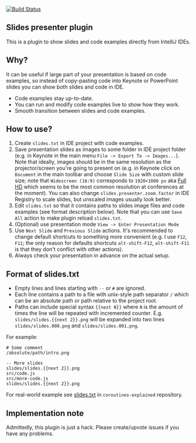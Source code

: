 [![Build Status](https://travis-ci.org/dkandalov/slides-presenter.svg?branch=master)](https://travis-ci.org/dkandalov/slides-presenter)

## Slides presenter plugin
This is a plugin to show slides and code examples directly from IntelliJ IDEs.

## Why?
It can be useful if large part of your presentation is based on code examples, so instead of copy-pasting code into Keynote or PowerPoint slides you can show both slides and code in IDE. 
 
 - Code examples stay up-to-date. 
 - You can run and modify code examples live to show how they work.
 - Smooth transition between slides and code examples.


## How to use?

1. Create `slides.txt` in IDE project with code examples.
2. Save presentation slides as images to some folder in IDE project folder (e.g. in Keynote in the main menu `File -> Export To -> Images...`). Note that ideally, images should be in the same resolution as the projector/screen you're going to present on (e.g. in Keynote click on `Document` in the main toolbar and choose `Slide Size` with custom slide size; note that `Widescreen (16:9)` corresponds to `1920×1080 px` aka [Full HD](https://en.wikipedia.org/wiki/1080p) which seems to be the most common resolution at conferences at the moment). You can also change `slides.presenter.zoom.factor` in IDE Registry to scale slides, but unscaled images usually look better.
3. Edit `slides.txt` so that it contains paths to slides image files and code examples (see format description below). Note that you can use `Save All` action to make plugin reload `slides.txt`.
4. (Optional) use presentation mode `View -> Enter Presentation Mode`
5. Use `Next Slide` and `Previous Slide` actions. It's recommended to change default shortcuts to something more convenient (e.g. I use `F12`, `F11`; the only reason for defaults shortcuts `alt-shift-F12`, `alt-shift-F11` is that they don't conflict with other actions).
6. Always check your presentation in advance on the actual setup.
 
 
## Format of slides.txt
- Empty lines and lines starting with `--` or `#` are ignored.
- Each line contains a path to a file with unix-style path separator `/` which can be an absolute path or path relative to the project root.  
- Paths can include special syntax `{{next N}}` where `N` is the amount of times the line will be repeated with incremented counter. E.g. `slides/slides.{{next 2}}.png` will be expanded into two lines `slides/slides.000.png` and `slides/slides.001.png`.

For example:
```
# Some comment
/absolute/path/intro.png

-- More slides
slides/slides.{{next 2}}.png
src/code.js
src/more-code.js
slides/slides.{{next 2}}.png
```

For real-world example see [slides.txt](https://github.com/dkandalov/coroutines-explained/blob/b958731f5acd94a8cf3a75e5bcc5578afc7a7547/slides.txt) in `coroutines-explained` repository.


## Implementation note
Admittedly, this plugin is just a hack. Please create/upvote issues if you have any problems.
 
